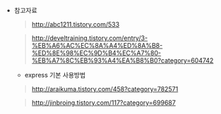 
- 참고자료
    
    >http://abc1211.tistory.com/533
    
    > http://develtraining.tistory.com/entry/3-%EB%A6%AC%EC%8A%A4%ED%8A%B8-%ED%8E%98%EC%9D%B4%EC%A7%80-%EB%A7%8C%EB%93%A4%EA%B8%B0?category=604742

    - express 기본 사용방법
    >http://araikuma.tistory.com/458?category=782571

    >http://jinbroing.tistory.com/117?category=699687